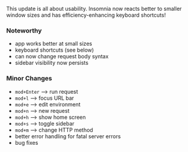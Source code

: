 This update is all about usability. Insomnia now reacts better to smaller
window sizes and has efficiency-enhancing keyboard shortcuts!

### Noteworthy

- app works better at small sizes
- keyboard shortcuts (see below)
- can now change request body syntax
- sidebar visibility now persists

### Minor Changes

- <code>mod+Enter</code> --> run request
- <code>mod+l</code> --> focus URL bar
- <code>mod+e</code> --> edit environment
- <code>mod+n</code> --> new request
- <code>mod+h</code> --> show home screen
- <code>mod+s</code> --> toggle sidebar
- <code>mod+m</code> --> change HTTP method
- better error handling for fatal server errors
- bug fixes
